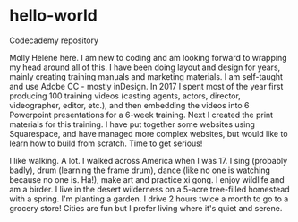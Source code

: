# hello-world
Codecademy repository

Molly Helene here. I am new to coding and am looking forward to wrapping my head around all of this. I have been doing layout and design for years, mainly creating training manuals and marketing materials. I am self-taught and use Adobe CC - mostly inDesign. In 2017 I spent most of the year first producing 100 training videos (casting agents, actors, director, videographer, editor, etc.), and then embedding the videos into 6 Powerpoint presentations for a 6-week training. Next I created the print materials for this training. I have put together some websites using Squarespace, and have managed more complex websites, but would like to learn how to build from scratch. Time to get serious!

I like walking. A lot. I walked across America when I was 17. I sing (probably badly), drum (learning the frame drum), dance (like no one is watching because no one is. Ha!), make art and practice xi gong. I enjoy wildlife and am a birder. I live in the desert wilderness on a 5-acre tree-filled homestead with a spring. I'm planting a garden. I drive 2 hours twice a month to go to a grocery store! Cities are fun but I prefer living where it's quiet and serene.
